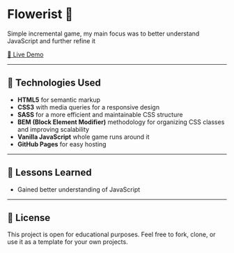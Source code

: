 # Flowerist 🌿

Simple incremental game, my main focus was to better understand JavaScript and further refine it

[🔗 Live Demo]((https://adrianimiolek.github.io/Flowerist/))

---

## 🚀 Technologies Used

- **HTML5** for semantic markup
- **CSS3** with media queries for a responsive design
- **SASS** for a more efficient and maintainable CSS structure
- **BEM (Block Element Modifier)** methodology for organizing CSS classes and improving scalability
- **Vanilla JavaScript** whole game runs around it
- **GitHub Pages** for easy hosting

---

## 🧠 Lessons Learned

- Gained better understanding of JavaScript

---

## 📄 License

This project is open for educational purposes. Feel free to fork, clone, or use it as a template for your own projects.
